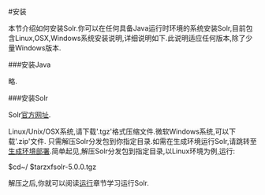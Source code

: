#安装

本节介绍如何安装Solr.你可以在任何具备Java运行时环境的系统安装Solr,目前包含Linux,OSX,Windows系统安装说明,详细说明如下.此说明适应任何版本,除了少量Windows版本.

###安装Java

略.

###安装Solr

Solr[官方网址](http://lucene.apache.org/solr/).

Linux/Unix/OSX系统,请下载'.tgz'格式压缩文件.微软Windows系统,可以下载'.zip'文件.
只需解压Solr分发包到你指定目录.如需在生成环境运行Solr,请跳转至[生成环境部署](manage/production.md).简单起见,解压Solr分发包到指定目录,以Linux环境为例,运行:

$cd~/
$tarzxfsolr-5.0.0.tgz

解压之后,你就可以阅读[运行](running.md)章节学习运行Solr.